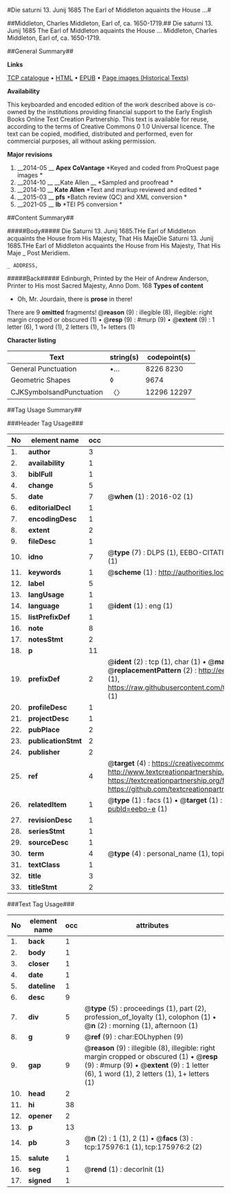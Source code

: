 #Die saturni 13. Junij 1685 The Earl of Middleton aquaints the House ...#

##Middleton, Charles Middleton, Earl of, ca. 1650-1719.##
Die saturni 13. Junij 1685 The Earl of Middleton aquaints the House ...
Middleton, Charles Middleton, Earl of, ca. 1650-1719.

##General Summary##

**Links**

[TCP catalogue](http://www.ota.ox.ac.uk/tcp/)  • 
[HTML](http://tei.it.ox.ac.uk/tcp/Texts-HTML/free/B04/B04358.html)  • 
[EPUB](http://tei.it.ox.ac.uk/tcp/Texts-EPUB/free/B04/B04358.epub) • 
[Page images (Historical Texts)](https://historicaltexts.jisc.ac.uk/eebo-52614791e)

**Availability**

This keyboarded and encoded edition of the work described above is co-owned by the
    institutions providing financial support to the Early English Books Online Text Creation
    Partnership. This text is available for reuse, according to the terms of  Creative Commons 0 1.0 Universal
    licence. The text can be copied, modified, distributed and performed, even for commercial
    purposes, all without asking permission.

**Major revisions**

1. __2014-05 __ __Apex CoVantage__ *Keyed and coded from ProQuest page images *
1. __2014-10 __ __Kate Allen __ *Sampled and proofread *
1. __2014-10 __ __Kate Allen__ *Text and markup reviewed and edited *
1. __2015-03 __ __pfs__ *Batch review (QC) and XML conversion *
1. __2021-05 __ __lb__ *TEI P5 conversion *

##Content Summary##

#####Body#####
Die Saturni 13. Junij 1685.THe Earl of Middleton acquaints the House from His Majesty, That His MajeDie Saturni 13. Junij 1685.THe Earl of Middleton acquaints the House from His Majesty, That His Maje
    _ Post Meridiem.

    _ ADDRESS,

#####Back#####
Edinburgh, Printed by the Heir of Andrew Anderson, Printer to His most Sacred Majesty, Anno Dom. 168
**Types of content**

  * Oh, Mr. Jourdain, there is **prose** in there!

There are 9 **omitted** fragments! 
 @__reason__ (9) : illegible (8), illegible: right margin cropped or obscured (1)  •  @__resp__ (9) : #murp (9)  •  @__extent__ (9) : 1 letter (6), 1 word (1), 2 letters (1), 1+ letters (1)

**Character listing**


|Text|string(s)|codepoint(s)|
|---|---|---|
|General Punctuation|•…|8226 8230|
|Geometric Shapes|◊|9674|
|CJKSymbolsandPunctuation|〈〉|12296 12297|

##Tag Usage Summary##

###Header Tag Usage###

|No|element name|occ|attributes|
|---|---|---|---|
|1.|__author__|3||
|2.|__availability__|1||
|3.|__biblFull__|1||
|4.|__change__|5||
|5.|__date__|7| @__when__ (1) : 2016-02 (1)|
|6.|__editorialDecl__|1||
|7.|__encodingDesc__|1||
|8.|__extent__|2||
|9.|__fileDesc__|1||
|10.|__idno__|7| @__type__ (7) : DLPS (1), EEBO-CITATION (1), VID (1), EEBO-PROQUEST (1), STC (2), OCLC (1)|
|11.|__keywords__|1| @__scheme__ (1) : http://authorities.loc.gov/ (1)|
|12.|__label__|5||
|13.|__langUsage__|1||
|14.|__language__|1| @__ident__ (1) : eng (1)|
|15.|__listPrefixDef__|1||
|16.|__note__|8||
|17.|__notesStmt__|2||
|18.|__p__|11||
|19.|__prefixDef__|2| @__ident__ (2) : tcp (1), char (1)  •  @__matchPattern__ (2) : ([0-9\-]+):([0-9IVX]+) (1), (.+) (1)  •  @__replacementPattern__ (2) : http://eebo.chadwyck.com/downloadtiff?vid=$1&page=$2 (1), https://raw.githubusercontent.com/textcreationpartnership/Texts/master/tcpchars.xml#$1 (1)|
|20.|__profileDesc__|1||
|21.|__projectDesc__|1||
|22.|__pubPlace__|2||
|23.|__publicationStmt__|2||
|24.|__publisher__|2||
|25.|__ref__|4| @__target__ (4) : https://creativecommons.org/publicdomain/zero/1.0/ (1), http://www.textcreationpartnership.org/docs/. (1), https://textcreationpartnership.org/faq/#faq05 (1), https://github.com/textcreationpartnership (1)|
|26.|__relatedItem__|1| @__type__ (1) : facs (1)  •  @__target__ (1) : https://data.historicaltexts.jisc.ac.uk/view?pubId=eebo-e (1)|
|27.|__revisionDesc__|1||
|28.|__seriesStmt__|1||
|29.|__sourceDesc__|1||
|30.|__term__|4| @__type__ (4) : personal_name (1), topical_term (1), geographic_name (2)|
|31.|__textClass__|1||
|32.|__title__|3||
|33.|__titleStmt__|2||


###Text Tag Usage###

|No|element name|occ|attributes|
|---|---|---|---|
|1.|__back__|1||
|2.|__body__|1||
|3.|__closer__|1||
|4.|__date__|1||
|5.|__dateline__|1||
|6.|__desc__|9||
|7.|__div__|5| @__type__ (5) : proceedings (1), part (2), profession_of_loyalty (1), colophon (1)  •  @__n__ (2) : morning (1), afternoon (1)|
|8.|__g__|9| @__ref__ (9) : char:EOLhyphen (9)|
|9.|__gap__|9| @__reason__ (9) : illegible (8), illegible: right margin cropped or obscured (1)  •  @__resp__ (9) : #murp (9)  •  @__extent__ (9) : 1 letter (6), 1 word (1), 2 letters (1), 1+ letters (1)|
|10.|__head__|2||
|11.|__hi__|38||
|12.|__opener__|2||
|13.|__p__|13||
|14.|__pb__|3| @__n__ (2) : 1 (1), 2 (1)  •  @__facs__ (3) : tcp:175976:1 (1), tcp:175976:2 (2)|
|15.|__salute__|1||
|16.|__seg__|1| @__rend__ (1) : decorInit (1)|
|17.|__signed__|1||
